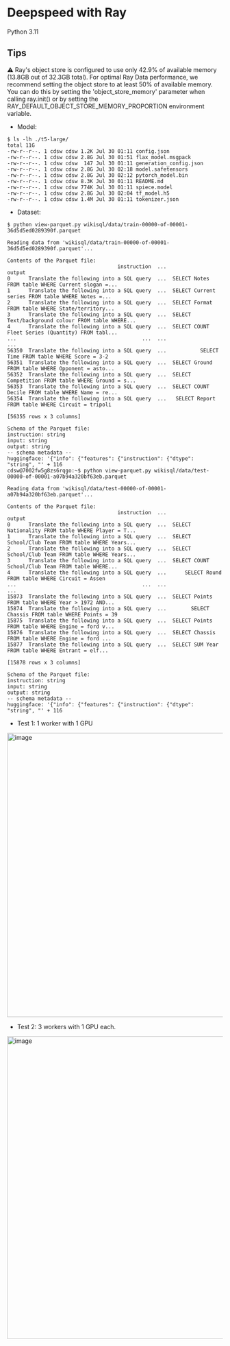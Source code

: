 # Deepspeed with Ray

Python 3.11

## Tips

⚠️  Ray's object store is configured to use only 42.9% of available memory (13.8GB out of 32.3GB total). For optimal Ray Data performance, we recommend setting the object store to at least 50% of available memory. You can do this by setting the 'object_store_memory' parameter when calling ray.init() or by setting the RAY_DEFAULT_OBJECT_STORE_MEMORY_PROPORTION environment variable.


- Model:
```
$ ls -lh ./t5-large/
total 11G
-rw-r--r--. 1 cdsw cdsw 1.2K Jul 30 01:11 config.json
-rw-r--r--. 1 cdsw cdsw 2.8G Jul 30 01:51 flax_model.msgpack
-rw-r--r--. 1 cdsw cdsw  147 Jul 30 01:11 generation_config.json
-rw-r--r--. 1 cdsw cdsw 2.8G Jul 30 02:18 model.safetensors
-rw-r--r--. 1 cdsw cdsw 2.8G Jul 30 02:12 pytorch_model.bin
-rw-r--r--. 1 cdsw cdsw 8.3K Jul 30 01:11 README.md
-rw-r--r--. 1 cdsw cdsw 774K Jul 30 01:11 spiece.model
-rw-r--r--. 1 cdsw cdsw 2.8G Jul 30 02:04 tf_model.h5
-rw-r--r--. 1 cdsw cdsw 1.4M Jul 30 01:11 tokenizer.json
```
- Dataset:
```
$ python view-parquet.py wikisql/data/train-00000-of-00001-36d5d5ed0289390f.parquet 

Reading data from 'wikisql/data/train-00000-of-00001-36d5d5ed0289390f.parquet'...

Contents of the Parquet file:
                                    instruction  ...                                             output
0      Translate the following into a SQL query  ...  SELECT Notes FROM table WHERE Current slogan =...
1      Translate the following into a SQL query  ...  SELECT Current series FROM table WHERE Notes =...
2      Translate the following into a SQL query  ...  SELECT Format FROM table WHERE State/territory...
3      Translate the following into a SQL query  ...  SELECT Text/background colour FROM table WHERE...
4      Translate the following into a SQL query  ...  SELECT COUNT Fleet Series (Quantity) FROM tabl...
...                                         ...  ...                                                ...
56350  Translate the following into a SQL query  ...           SELECT Time FROM table WHERE Score = 3-2
56351  Translate the following into a SQL query  ...  SELECT Ground FROM table WHERE Opponent = asto...
56352  Translate the following into a SQL query  ...  SELECT Competition FROM table WHERE Ground = s...
56353  Translate the following into a SQL query  ...  SELECT COUNT Decile FROM table WHERE Name = re...
56354  Translate the following into a SQL query  ...   SELECT Report FROM table WHERE Circuit = tripoli

[56355 rows x 3 columns]

Schema of the Parquet file:
instruction: string
input: string
output: string
-- schema metadata --
huggingface: '{"info": {"features": {"instruction": {"dtype": "string", "' + 116
cdsw@7002fw5g8zs6rqgo:~$ python view-parquet.py wikisql/data/test-00000-of-00001-a07b94a320bf63eb.parquet 

Reading data from 'wikisql/data/test-00000-of-00001-a07b94a320bf63eb.parquet'...

Contents of the Parquet file:
                                    instruction  ...                                             output
0      Translate the following into a SQL query  ...  SELECT Nationality FROM table WHERE Player = T...
1      Translate the following into a SQL query  ...  SELECT School/Club Team FROM table WHERE Years...
2      Translate the following into a SQL query  ...  SELECT School/Club Team FROM table WHERE Years...
3      Translate the following into a SQL query  ...  SELECT COUNT School/Club Team FROM table WHERE...
4      Translate the following into a SQL query  ...      SELECT Round FROM table WHERE Circuit = Assen
...                                         ...  ...                                                ...
15873  Translate the following into a SQL query  ...  SELECT Points FROM table WHERE Year > 1972 AND...
15874  Translate the following into a SQL query  ...        SELECT Chassis FROM table WHERE Points = 39
15875  Translate the following into a SQL query  ...  SELECT Points FROM table WHERE Engine = ford v...
15876  Translate the following into a SQL query  ...  SELECT Chassis FROM table WHERE Engine = ford ...
15877  Translate the following into a SQL query  ...  SELECT SUM Year FROM table WHERE Entrant = elf...

[15878 rows x 3 columns]

Schema of the Parquet file:
instruction: string
input: string
output: string
-- schema metadata --
huggingface: '{"info": {"features": {"instruction": {"dtype": "string", "' + 116
```

- Test 1: 1 worker with 1 GPU
<img width="900" height="663" alt="image" src="https://github.com/user-attachments/assets/1bce3ccd-306f-4ad0-8523-8134f500a878" />

- Test 2: 3 workers with 1 GPU each.
<img width="900" height="706" alt="image" src="https://github.com/user-attachments/assets/88a1c001-2fed-4147-b96e-f8f9338ca247" />


